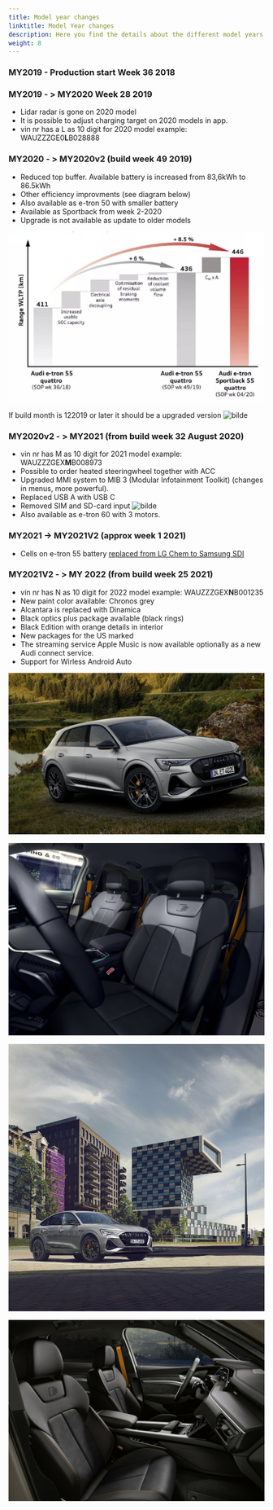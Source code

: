 ```yaml
---
title: Model year changes
linktitle: Model Year changes
description: Here you find the details about the different model years.
weight: 8
---
```


### MY2019 - Production start Week 36 2018

### MY2019 - > MY2020 Week 28 2019

- Lidar radar is gone on 2020 model
- It is possible to adjust charging target on 2020 models in app.
- vin nr has a L as 10 digit for 2020 model example:  WAUZZZGE0**L**B028888

### MY2020 - > MY2020v2 (build week 49 2019)

- Reduced top buffer. Available battery is increased from 83,6kWh to 86.5kWh
- Other efficiency improvments (see diagram below)
- Also available as e-tron 50 with smaller battery
- Available as Sportback from week 2-2020
- Upgrade is not available as update to older models

![Uppgrades](my2020v2.jpg "Upgrades to e-tron 55 from week 49-2019 and how they affect range")


If build month is 122019 or later it should be a upgraded version
![bilde](https://user-images.githubusercontent.com/59776765/114271439-a64b3400-9a11-11eb-9e5e-0cae5310ef28.png)

### MY2020v2 - > MY2021 (from build week 32 August 2020)

- vin nr has M as 10 digit for 2021 model example: WAUZZZGEX**M**B008973
- Possible to order heated steeringwheel together with ACC
- Upgraded MMI system to MIB 3 (Modular Infotainment Toolkit) (changes in menus, more powerful).
- Replaced USB A with USB C
- Removed SIM and SD-card input
![bilde](https://user-images.githubusercontent.com/59776765/103356641-9be3da80-4ab1-11eb-9248-411935d983ad.png)
- Also available as e-tron 60 with 3 motors.

### MY2021 -> MY2021V2 (approx week 1 2021)
  
- Cells on e-tron 55 battery [replaced from LG Chem to Samsung SDI](../drivetrain/battery/)

### MY2021V2 - > MY 2022 (from build week 25 2021)

- vin nr has N as 10 digit for 2022 model example: WAUZZZGEX**N**B001235
- New paint color available: Chronos grey
- Alcantara is replaced with Dinamica
- Black optics plus package available (black rings)
- Black Edition with orange details in interior
- New packages for the US marked
- The streaming service Apple Music is now available optionally as a new Audi connect service.
- Support for Wirless Android Auto

![Chronos Grey](chronosgrey.jpg "New color for 2022 - Chronos Grey")

![Black edition](blackedition.jpg "Black edition with orange interior details")

![Chronos Grey](chronosgrey2.jpg "New color for 2022 - Chronos Grey")

![Black edition](blackedition2.jpg "Black edition with orange interior details")
